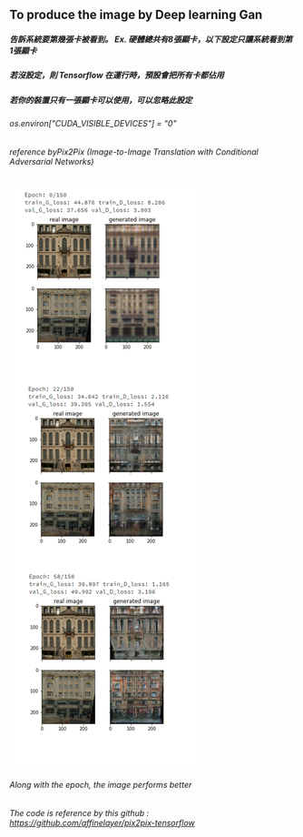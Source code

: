 ## To produce the image by Deep learning Gan
##### 告訴系統要第幾張卡被看到。 Ex. 硬體總共有8張顯卡，以下設定只讓系統看到第1張顯卡
##### 若沒設定，則 Tensorflow 在運行時，預設會把所有卡都佔用
##### 若你的裝置只有一張顯卡可以使用，可以忽略此設定
###### os.environ["CUDA_VISIBLE_DEVICES"] = "0"

###### reference byPix2Pix (Image-to-Image Translation with Conditional Adversarial Networks)
![img](gan_image_1.jpg)
###### Along with the epoch, the image performs better 
###### The code is reference by this github : https://github.com/affinelayer/pix2pix-tensorflow
######
